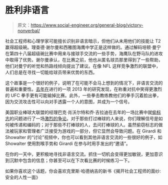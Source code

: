 # 胜利非语言

> 原文：<https://www.social-engineer.org/general-blog/victory-nonverbal/>

社会工程师和心理学家可能擅长识别非语言暗示，但他们从未用他们的技能让 T2 赢得超级碗。理查德·谢尔曼和西雅图海鹰中学正是这样做的。通过解码培顿·曼宁在第四十八届超级碗比赛中用来与接球手交流的一些手势，海鹰队在野马队的进攻中取得了优势。谢尔曼承认，在比赛之前，他也从匿名球员那里得到了一些帮助，他们对曼宁的听觉和热路线倾向提出了建议。在像 NFL 这样竞争激烈的联盟中，人们总是在寻找一切能给球员带来优势的东西。

这个故事是一个很好的例子，说明了在可能不会马上想到的情况下，非语言交流的普遍和重要性。[去年在](https://digest.bps.org.uk/2013/03/smiling-fighters-more-likely-to-lose.html)进行的一项 2013 年的研究发现，在称重对抗中笑得更激烈的 UFC 拳手更有可能输掉比赛。此外，一些拳击教练教他们的拳手沉着脸出拳，因为交流攻击性可以向对手透露一个人的意图，并成为一个信号。

美国职业棒球大联盟的经理巴克·肖沃尔特和乔·吉拉迪在去年的一场比赛中就[偷标志](http://www.nydailynews.com/sports/baseball/yankees/mccarron-men-steal-part-game-article-1.1451755)的问题进行了一场[激烈的争论](https://www.youtube.com/watch?v=fOGVglE3JCI)。对于那些打过棒球的人来说，你们理解信号是如何被传递和编码的；对于那些不打棒球的人，去问打棒球的人。虽然偷窃标志的做法被玩家和管理者广泛接受为游戏的一部分，但它显然会导致问题。在 Girardi 和 Showalter 的“讨论”视频中，你也可以看到其他非语言交流的一些很好的例子，如 Showalter 使用割喉手势和 Girardi 在参与时用手发出的“邀请”。

在你的一天中，更积极地寻找非语言交流。抓住一切机会变得更加敏锐，更加意识到沉默中包含的信息；你甚至可以在下次看比赛的时候练习一下。

如果你喜欢这个话题，你会喜欢克里斯·哈德纳吉的新书《揭开社会工程师的面纱:安全的人性一面》